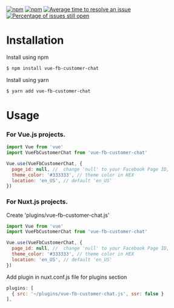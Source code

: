 [![npm](https://img.shields.io/npm/dm/vue-fb-customer-chat.svg)](https://npm-stat.com/charts.html?package=vue-fb-customer-chat)
[![npm](https://img.shields.io/npm/v/vue-fb-customer-chat.svg)](https://www.npmjs.com/package/vue-fb-customer-chat)
[![Average time to resolve an issue](http://isitmaintained.com/badge/resolution/dmnWebDesign/vue-fb-customer-chat.svg)](http://isitmaintained.com/project/dmnWebDesign/vue-fb-customer-chat "Average time to resolve an issue")
[![Percentage of issues still open](http://isitmaintained.com/badge/open/dmnWebDesign/vue-fb-customer-chat.svg)](http://isitmaintained.com/project/dmnWebDesign/vue-fb-customer-chat "Percentage of issues still open")


# Installation
Install using npm
```sh
$ npm install vue-fb-customer-chat
```

Install using yarn
```sh
$ yarn add vue-fb-customer-chat
```



# Usage
### For Vue.js projects.


```js
import Vue from 'vue'
import VueFbCustomerChat from 'vue-fb-customer-chat'

Vue.use(VueFbCustomerChat, {
  page_id: null, //  change 'null' to your Facebook Page ID,
  theme_color: '#333333', // theme color in HEX
  location: 'en_US', // default 'en_US'
})
```



### For Nuxt.js projects.
Create 'plugins/vue-fb-customer-chat.js'

```js
import Vue from 'vue'
import VueFbCustomerChat from 'vue-fb-customer-chat'

Vue.use(VueFbCustomerChat, {
  page_id: null, //  change 'null' to your Facebook Page ID,
  theme_color: '#333333', // theme color in HEX
  location: 'en_US', // default 'en_US'
})
```

Add plugin in nuxt.conf.js file for plugins section
```js
plugins: [
  { src: '~/plugins/vue-fb-customer-chat.js', ssr: false }
],
```

